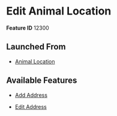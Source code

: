 # Edit Animal Location

**Feature ID** 12300

## Launched From

- [Animal Location](Animal%20Location.md)

## Available Features

- [Add Address](Add%20Address.md)

- [Edit Address](Edit%20Address.md)





































































